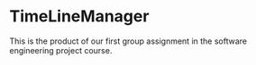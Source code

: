 # TimeLineManager
This is the product of our first group assignment in the software engineering project course.
